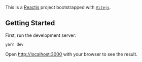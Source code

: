 This is a [Reactjs](https://vi.reactjs.org/) project bootstrapped with [`Vitejs`](https://vitejs.dev/).

## Getting Started

First, run the development server:

```bash
yarn dev
```

Open [http://localhost:3000](http://localhost:3000) with your browser to see the result.

